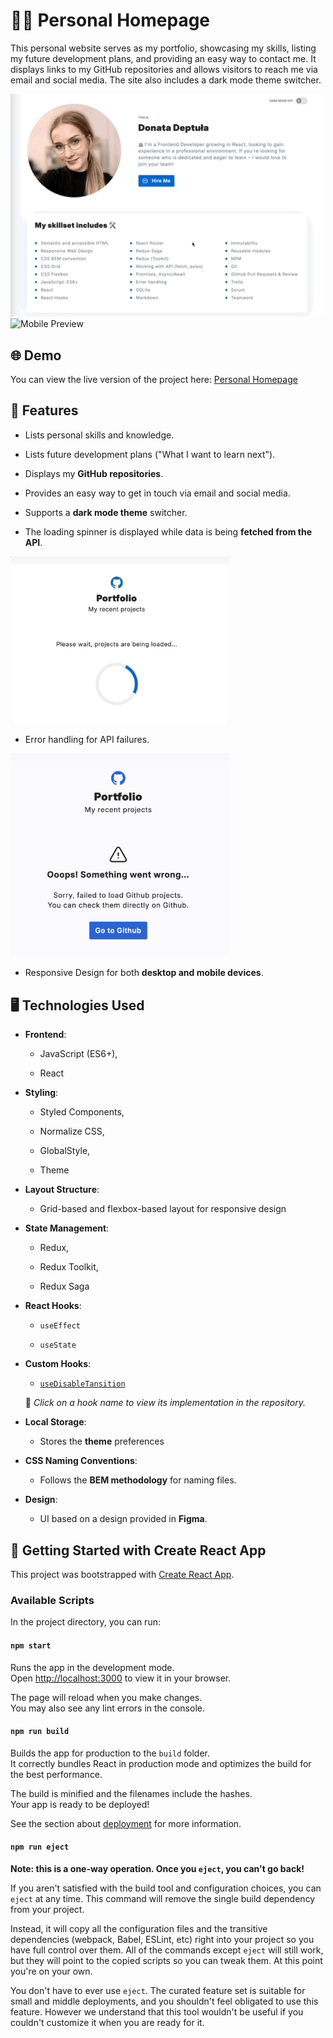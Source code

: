 # 👩‍💻 Personal Homepage

This personal website serves as my portfolio, showcasing my skills, listing my future development plans, and providing an easy way to contact me. It displays links to my GitHub repositories and allows visitors to reach me via email and social media. The site also includes a dark mode theme switcher.

<div>
    <img src="forReadme/preview.gif" alt="Desktop Preview" width="500" />
    <img src="forReadme/preview-mobile.gif" alt="Mobile Preview" width="200" />
</div>

## 🌐 Demo

You can view the live version of the project here: [Personal Homepage](https://dondeptu.github.io/personal-homepage/)

## 💼 Features

- Lists personal skills and knowledge.

- Lists future development plans ("What I want to learn next").

- Displays my **GitHub repositories**.

- Provides an easy way to get in touch via email and social media.

- Supports a **dark mode theme** switcher.

- The loading spinner is displayed while data is being **fetched from the API**.

<img src="forReadme/loader.gif" alt="Loader Preview" width="350" />

- Error handling for API failures.

<img src="forReadme/error.png" alt="Error Preview" width="350" />

- Responsive Design for both **desktop and mobile devices**.

## 🖥️ Technologies Used

- **Frontend**:

  - JavaScript (ES6+),

  - React

- **Styling**:

  - Styled Components,

  - Normalize CSS,

  - GlobalStyle,

  - Theme

- **Layout Structure**:

  - Grid-based and flexbox-based layout for responsive design

- **State Management**:

  - Redux,

  - Redux Toolkit,

  - Redux Saga

- **React Hooks**:

  - `useEffect`

  - `useState`

- **Custom Hooks**:

  - [`useDisableTansition`](src/core/hooks/useDisableTransition.js)

  🔗 _Click on a hook name to view its implementation in the repository._

- **Local Storage**:

  - Stores the **theme** preferences

- **CSS Naming Conventions**:

  - Follows the **BEM methodology** for naming files.

- **Design**:

  - UI based on a design provided in **Figma**.

## 🚀 Getting Started with Create React App

This project was bootstrapped with [Create React App](https://github.com/facebook/create-react-app).

### Available Scripts

In the project directory, you can run:

#### `npm start`

Runs the app in the development mode.\
Open [http://localhost:3000](http://localhost:3000) to view it in your browser.

The page will reload when you make changes.\
You may also see any lint errors in the console.

#### `npm run build`

Builds the app for production to the `build` folder.\
It correctly bundles React in production mode and optimizes the build for the best performance.

The build is minified and the filenames include the hashes.\
Your app is ready to be deployed!

See the section about [deployment](https://facebook.github.io/create-react-app/docs/deployment) for more information.

#### `npm run eject`

**Note: this is a one-way operation. Once you `eject`, you can't go back!**

If you aren't satisfied with the build tool and configuration choices, you can `eject` at any time. This command will remove the single build dependency from your project.

Instead, it will copy all the configuration files and the transitive dependencies (webpack, Babel, ESLint, etc) right into your project so you have full control over them. All of the commands except `eject` will still work, but they will point to the copied scripts so you can tweak them. At this point you're on your own.

You don't have to ever use `eject`. The curated feature set is suitable for small and middle deployments, and you shouldn't feel obligated to use this feature. However we understand that this tool wouldn't be useful if you couldn't customize it when you are ready for it.
